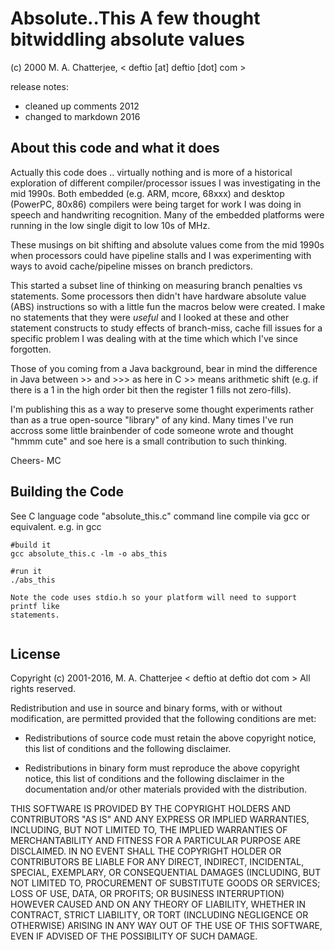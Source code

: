 # Absolute..This   A few thought  bitwiddling absolute values
	
(c) 2000  M. A. Chatterjee,   < deftio [at] deftio [dot] com >  

release notes:  
* cleaned up comments 2012
* changed to markdown 2016  



## About this code and what it does

Actually this code does .. virtually nothing and is more of a historical
exploration of different compiler/processor issues I was investigating in the
mid 1990s.  Both embedded (e.g. ARM, mcore, 68xxx) and desktop (PowerPC, 
80x86) compilers were being target for work I was doing in speech and 
handwriting recognition.  Many of the embedded platforms were running in
the low single digit to low 10s of MHz.  

These musings on bit shifting and absolute values come from the mid 1990s
when processors could have pipeline stalls and I was experimenting with 
ways to avoid cache/pipeline misses on branch predictors.

This started a subset line of thinking on measuring branch penalties 
vs statements.  Some processors then didn't have hardware absolute 
value (ABS) instructions so with a little fun the macros below were created.
I make no statements that they were *useful* and I looked at these and 
other statement constructs to study	effects of branch-miss, cache fill 
issues for a specific problem I was dealing with at the time which
which I've since forgotten.  

Those of you coming from a Java background, bear in mind the difference in 
Java between >> and >>> as here in C >> means arithmetic shift (e.g. 
if there is a 1 in the high order bit then the register 1 fills
not zero-fills).

I'm publishing this as a way to preserve some thought experiments rather than as a 
true open-source "library" of any kind.  Many times I've run accross some
little brainbender of code someone wrote and thought "hmmm cute" and soe here
is a small contribution to such thinking. 

Cheers-
MC 


## Building the Code

See C language code "absolute_this.c"
command line compile via gcc or equivalent.
e.g. in gcc
```
#build it
gcc absolute_this.c -lm -o abs_this

#run it
./abs_this

Note the code uses stdio.h so your platform will need to support printf like 
statements.


```


## License

Copyright (c) 2001-2016, M. A. Chatterjee < deftio at deftio dot com >
All rights reserved.

Redistribution and use in source and binary forms, with or without
modification, are permitted provided that the following conditions are met:

* Redistributions of source code must retain the above copyright notice, this
  list of conditions and the following disclaimer.

* Redistributions in binary form must reproduce the above copyright notice,
  this list of conditions and the following disclaimer in the documentation
  and/or other materials provided with the distribution.

THIS SOFTWARE IS PROVIDED BY THE COPYRIGHT HOLDERS AND CONTRIBUTORS "AS IS"
AND ANY EXPRESS OR IMPLIED WARRANTIES, INCLUDING, BUT NOT LIMITED TO, THE
IMPLIED WARRANTIES OF MERCHANTABILITY AND FITNESS FOR A PARTICULAR PURPOSE ARE
DISCLAIMED. IN NO EVENT SHALL THE COPYRIGHT HOLDER OR CONTRIBUTORS BE LIABLE
FOR ANY DIRECT, INDIRECT, INCIDENTAL, SPECIAL, EXEMPLARY, OR CONSEQUENTIAL
DAMAGES (INCLUDING, BUT NOT LIMITED TO, PROCUREMENT OF SUBSTITUTE GOODS OR
SERVICES; LOSS OF USE, DATA, OR PROFITS; OR BUSINESS INTERRUPTION) HOWEVER
CAUSED AND ON ANY THEORY OF LIABILITY, WHETHER IN CONTRACT, STRICT LIABILITY,
OR TORT (INCLUDING NEGLIGENCE OR OTHERWISE) ARISING IN ANY WAY OUT OF THE USE
OF THIS SOFTWARE, EVEN IF ADVISED OF THE POSSIBILITY OF SUCH DAMAGE.